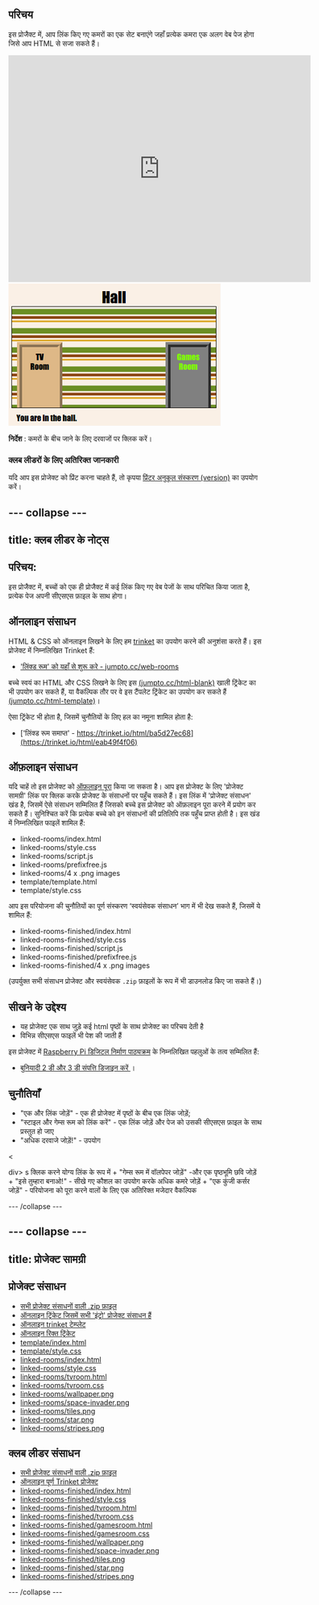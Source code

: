 ## परिचय

इस प्रोजैक्ट में, आप लिंक किए गए कमरों का एक सेट बनाएंगे जहाँ प्रत्येक कमरा एक अलग वेब पेज होगा जिसे आप HTML से सजा सकते हैं।

<div class="trinket">
  <iframe src="https://trinket.io/embed/html/eab49f4f06?outputOnly=true&start=result" width="600" height="450" frameborder="0" marginwidth="0" marginheight="0" allowfullscreen>
  </iframe>
  <img src="images/rooms-hall-finished.png">
</div>

**निर्देश** : कमरों के बीच जाने के लिए दरवाजों पर क्लिक करें।

### क्लब लीडरों के लिए अतिरिक्त जानकारी

यदि आप इस प्रोजेक्ट को प्रिंट करना चाहते हैं, तो कृपया [प्रिंटर अनुकूल संस्करण (version)](https://projects.raspberrypi.org/hi-IN/projects/linked-rooms/print) का उपयोग करें।

--- collapse ---
---
title: क्लब लीडर के नोट्स
---

## परिचय:

इस प्रोजैक्ट में, बच्चों को एक ही प्रोजैक्ट में कई लिंक किए गए वेब पेजों के साथ परिचित किया जाता है, प्रत्येक पेज अपनी सीएसएस फ़ाइल के साथ होगा।

## ऑनलाइन संसाधन

HTML & CSS को ऑनलाइन लिखने के लिए हम [trinket](https://trinket.io/) का उपयोग करने की अनुशंसा करते हैं। इस प्रोजेक्ट में निम्नलिखित Trinket हैं:

* ['लिंक्ड रूम' को यहाँ से शुरू करे - jumpto.cc/web-rooms](https://trinket.io/html/f1486ddb24)

बच्चे स्वयं का HTML और CSS लिखने के लिए इस [(jumpto.cc/html-blank)](http://jumpto.cc/html-blank) खाली ट्रिंकेट का भी उपयोग कर सकते हैं, या वैकल्पिक तौर पर वे इस टैंपलेट ट्रिंकेट का उपयोग कर सकते हैं [(jumpto.cc/html-template)](http://jumpto.cc/html-template)।

ऐसा ट्रिंकेट भी होता है, जिसमें चुनौतियों के लिए हल का नमूना शामिल होता है:

* ['लिंक्ड रूम समाप्त' - https://trinket.io/html/ba5d27ec68](https://trinket.io/html/eab49f4f06)

## ऑफ़लाइन संसाधन

यदि चाहें तो इस प्रोजेक्ट को [ऑफ़लाइन पूरा](https://www.codeclubprojects.org/en-GB/resources/webdev-working-offline/) किया जा सकता है। आप इस प्रोजेक्ट के लिए 'प्रोजेक्ट सामग्री' लिंक पर क्लिक करके प्रोजेक्ट के संसाधनों पर पहुँच सकते हैं। इस लिंक में 'प्रोजेक्ट संसाधन' खंड है, जिसमें ऐसे संसाधन सम्मिलित हैं जिसको बच्चे इस प्रोजेक्ट को ऑफ़लाइन पूरा करने में प्रयोग कर सकते हैं। सुनिश्चित करें कि प्रत्येक बच्चे को इन संसाधनों की प्रतिलिपि तक पहुँच प्राप्त होती है। इस खंड में निम्नलिखित फाइलें शामिल हैं:

* linked-rooms/index.html
* linked-rooms/style.css
* linked-rooms/script.js
* linked-rooms/prefixfree.js
* linked-rooms/4 x .png images
* template/template.html
* template/style.css

आप इस परियोजना की चुनौतियों का पूर्ण संस्करण ‘स्वयंसेवक संसाधन’ भाग में भी देख सकते हैं, जिसमें ये शामिल हैं:

* linked-rooms-finished/index.html
* linked-rooms-finished/style.css
* linked-rooms-finished/script.js
* linked-rooms-finished/prefixfree.js
* linked-rooms-finished/4 x .png images

(उपर्युक्त सभी संसाधन प्रोजेक्ट और स्वयंसेवक `.zip` फ़ाइलों के रूप में भी डाउनलोड किए जा सकते हैं।)

## सीखने के उद्देश्य

* यह प्रोजेक्ट एक साथ जुड़े कई html पृष्ठों के साथ प्रोजेक्ट का परिचय देती है
* विभिन्न सीएसएस फाइलें भी पेश की जाती हैं

इस प्रोजेक्ट में [Raspberry Pi डिजिटल निर्माण पाठ्यक्रम](http://rpf.io/curriculum) के निम्नलिखित पहलुओं के तत्व सम्मिलित हैं:

* [ बुनियादी 2 डी और 3 डी संपत्ति डिजाइन करें ](https://www.raspberrypi.org/curriculum/design/creator) ।

## चुनौतियाँ

* "एक और लिंक जोड़ें" - एक ही प्रोजेक्ट में पृष्ठों के बीच एक लिंक जोड़ें;
* "स्टाइल और गेम्स रूम को लिंक करें" - एक लिंक जोड़ें और पेज को उसकी सीएसएस फ़ाइल के साथ प्रस्तुत हो जाए 
* "अधिक दरवाजे जोड़ें!" - उपयोग 

<

div> s क्लिक करने योग्य लिंक के रूप में + "गेम्स रूम में वॉलपेपर जोड़ें" -और एक पृष्ठभूमि छवि जोड़ें + "इसे तुम्हारा बनाओ!" - सीखे गए कौशल का उपयोग करके अधिक कमरे जोड़ें + "एक कुंजी कर्सर जोड़ें" - परियोजना को पूरा करने वालों के लिए एक अतिरिक्त मजेदार वैकल्पिक 

--- /collapse ---

--- collapse ---
---
title: प्रोजेक्ट सामग्री
---
## प्रोजेक्ट संसाधन

* [सभी प्रोजेक्ट संसाधनों वाली .zip फ़ाइल](https://rpf.io/p/hi-IN/linked-rooms-go)
* [ऑनलाइन ट्रिंकेट जिसमें सभी 'इंट्रो' प्रोजेक्ट संसाधन हैं](http://jumpto.cc/web-rooms)
* [ऑनलाइन trinket टेम्प्लेट](http://jumpto.cc/trinket-template)
* [ऑनलाइन रिक्त ट्रिंकेट](http://jumpto.cc/trinket-blank)
* [template/index.html](resources/template-index.html)
* [template/style.css](resources/template-style.css)
* [linked-rooms/index.html](resources/linked-rooms-index.html)
* [linked-rooms/style.css](resources/linked-rooms-style.css)
* [linked-rooms/tvroom.html](resources/linked-rooms-tvroom.html)
* [linked-rooms/tvroom.css](resources/linked-rooms-tvroom.css)
* [linked-rooms/wallpaper.png](resources/linked-rooms-wallpaper.png)
* [linked-rooms/space-invader.png](resources/linked-rooms-space-invader.png)
* [linked-rooms/tiles.png](resources/linked-rooms-tiles.png)
* [linked-rooms/star.png](resources/linked-rooms-star.png)
* [linked-rooms/stripes.png](resources/linked-rooms-stripes.png)

## क्लब लीडर संसाधन

* [सभी प्रोजेक्ट संसाधनों वाली .zip फ़ाइल](https://rpf.io/p/hi-IN/linked-rooms-go)
* [ऑनलाइन पूर्ण Trinket प्रोजेक्ट](https://trinket.io/html/eab49f4f06)
* [linked-rooms-finished/index.html](resources/linked-rooms-finished-index.html)
* [linked-rooms-finished/style.css](resources/linked-rooms-finished-style.css)
* [linked-rooms-finished/tvroom.html](resources/linked-rooms-finished-tvroom.html)
* [linked-rooms-finished/tvroom.css](resources/linked-rooms-finished-tvroom.css)
* [linked-rooms-finished/gamesroom.html](resources/linked-rooms-finished-gamesroom.html)
* [linked-rooms-finished/gamesroom.css](resources/linked-rooms-finished-gamesroom.css)
* [linked-rooms-finished/wallpaper.png](resources/linked-rooms-finished-wallpaper.png)
* [linked-rooms-finished/space-invader.png](resources/linked-rooms-finished-space-invader.png)
* [linked-rooms-finished/tiles.png](resources/linked-rooms-finished-tiles.png)
* [linked-rooms-finished/star.png](resources/linked-rooms-finished-star.png)
* [linked-rooms-finished/stripes.png](resources/linked-rooms-finished-stripes.png)

--- /collapse ---